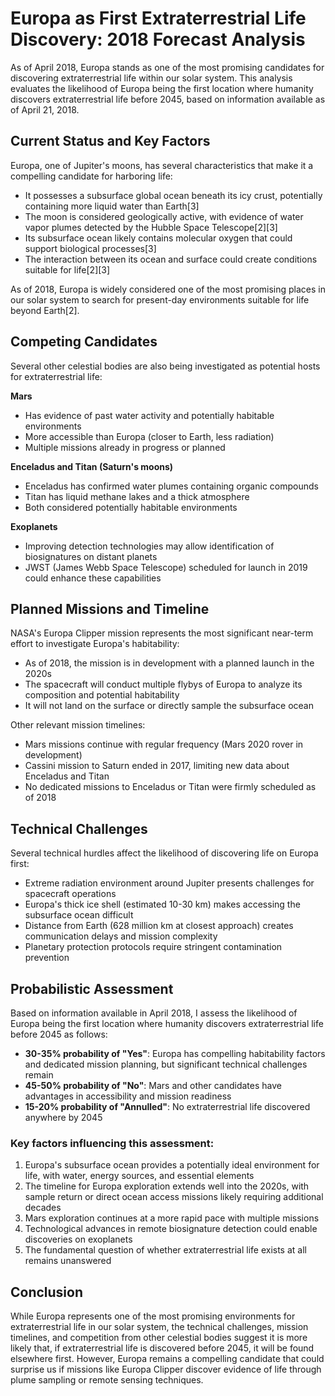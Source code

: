 # Europa as First Extraterrestrial Life Discovery: 2018 Forecast Analysis

As of April 2018, Europa stands as one of the most promising candidates for discovering extraterrestrial life within our solar system. This analysis evaluates the likelihood of Europa being the first location where humanity discovers extraterrestrial life before 2045, based on information available as of April 21, 2018.

## Current Status and Key Factors

Europa, one of Jupiter's moons, has several characteristics that make it a compelling candidate for harboring life:

- It possesses a subsurface global ocean beneath its icy crust, potentially containing more liquid water than Earth[3]
- The moon is considered geologically active, with evidence of water vapor plumes detected by the Hubble Space Telescope[2][3]
- Its subsurface ocean likely contains molecular oxygen that could support biological processes[3]
- The interaction between its ocean and surface could create conditions suitable for life[2][3]

As of 2018, Europa is widely considered one of the most promising places in our solar system to search for present-day environments suitable for life beyond Earth[2].

## Competing Candidates

Several other celestial bodies are also being investigated as potential hosts for extraterrestrial life:

**Mars**
- Has evidence of past water activity and potentially habitable environments
- More accessible than Europa (closer to Earth, less radiation)
- Multiple missions already in progress or planned

**Enceladus and Titan (Saturn's moons)**
- Enceladus has confirmed water plumes containing organic compounds
- Titan has liquid methane lakes and a thick atmosphere
- Both considered potentially habitable environments

**Exoplanets**
- Improving detection technologies may allow identification of biosignatures on distant planets
- JWST (James Webb Space Telescope) scheduled for launch in 2019 could enhance these capabilities

## Planned Missions and Timeline

NASA's Europa Clipper mission represents the most significant near-term effort to investigate Europa's habitability:

- As of 2018, the mission is in development with a planned launch in the 2020s
- The spacecraft will conduct multiple flybys of Europa to analyze its composition and potential habitability
- It will not land on the surface or directly sample the subsurface ocean

Other relevant mission timelines:
- Mars missions continue with regular frequency (Mars 2020 rover in development)
- Cassini mission to Saturn ended in 2017, limiting new data about Enceladus and Titan
- No dedicated missions to Enceladus or Titan were firmly scheduled as of 2018

## Technical Challenges

Several technical hurdles affect the likelihood of discovering life on Europa first:

- Extreme radiation environment around Jupiter presents challenges for spacecraft operations
- Europa's thick ice shell (estimated 10-30 km) makes accessing the subsurface ocean difficult
- Distance from Earth (628 million km at closest approach) creates communication delays and mission complexity
- Planetary protection protocols require stringent contamination prevention

## Probabilistic Assessment

Based on information available in April 2018, I assess the likelihood of Europa being the first location where humanity discovers extraterrestrial life before 2045 as follows:

- **30-35% probability of "Yes"**: Europa has compelling habitability factors and dedicated mission planning, but significant technical challenges remain
- **45-50% probability of "No"**: Mars and other candidates have advantages in accessibility and mission readiness
- **15-20% probability of "Annulled"**: No extraterrestrial life discovered anywhere by 2045

### Key factors influencing this assessment:

1. Europa's subsurface ocean provides a potentially ideal environment for life, with water, energy sources, and essential elements
2. The timeline for Europa exploration extends well into the 2020s, with sample return or direct ocean access missions likely requiring additional decades
3. Mars exploration continues at a more rapid pace with multiple missions
4. Technological advances in remote biosignature detection could enable discoveries on exoplanets
5. The fundamental question of whether extraterrestrial life exists at all remains unanswered

## Conclusion

While Europa represents one of the most promising environments for extraterrestrial life in our solar system, the technical challenges, mission timelines, and competition from other celestial bodies suggest it is more likely that, if extraterrestrial life is discovered before 2045, it will be found elsewhere first. However, Europa remains a compelling candidate that could surprise us if missions like Europa Clipper discover evidence of life through plume sampling or remote sensing techniques.